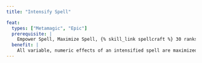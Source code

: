 ```yaml
---
title: "Intensify Spell"

feat:
  types: ["Metamagic", "Epic"]
  prerequisite: |
    Empower Spell, Maximize Spell, {% skill_link spellcraft %} 30 ranks, ability to cast 9th-level arcane or divine spells.
  benefit: |
    All variable, numeric effects of an intensified spell are maximized, then doubled. An intensified spell deals twice maximum damage, cures twice the maximum number of hit points, affects twice the maximum number of targets, and so forth, as appropriate. Saving throws and opposed rolls are not affected. An intensified spell uses up a spell slot seven levels higher than the spell's actual level. A character can't combine the effects of this feat with any other feat that affects the variable, numeric effects of a spell.
---
```

